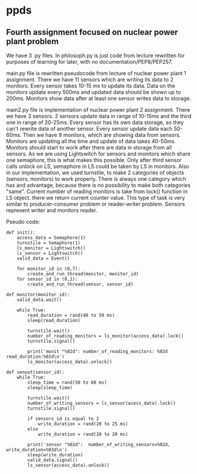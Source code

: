 # ppds

## Fourth assignment focused on nuclear power plant problem

We have 3 .py files. In philosoph.py is just code from lecture rewritten for purposes of learning
for later, with no documentation/PEP8/PEP257.

main.py file is rewritten pseudocode from lecture of nuclear power plant 1 assignment. There we have 11
sensors which are writing its data to 2 monitors. Every sensor takes 10-15 ms to update its data.
Data on the monitors update every 500ms and updated data should be shown up to 200ms. Monitors show data
after at least one sensor writes data to storage.

main2.py file is implementation of nuclear power plant 2 assignment. There we have 3 sensors. 2 sensors update
data in range of 10-15ms and the third one in range of 20-25ms. Every sensor has its own data storage, so they
can't rewrite data of another sensor. Every sensor update data each 50-60ms. Then we have 9 monitors, which 
are showing data from sensors. Monitors are updating all the time and update of data takes 40-50ms. Monitors
should start to work after there are data in storage from all sensors. As we are using Lightswitch for sensors
and monitors which share one semaphore, this is what makes this possible. Only after third sensor calls unlock on
LS, semaphore in LS could be taken by LS in monitors. Also in our implementation, we used turnstile, to make
2 categories of objects (sensors, monitors) to work properly. There is always one category which has and advantage,
because there is no possibility to make both categories "same".
Current number of reading monitors is take from lock() function in LS object. there we return current counter value.
This type of task is very similar to producer-consumer problem or reader-writer problem. Sensors represent
writer and monitors reader.

Pseudo code:

```commandline
def init():
    access_data = Semaphore(1)
    turnstile = Semaphore(1)
    ls_monitor = Lightswitch()
    ls_sensor = Lightswitch()
    valid_data = Event()
 
    for monitor_id in (0,7):
        create_and_run_thread(monitor, monitor_id)
    for sensor_id in (0,2):
        create_and_run_thread(sensor, sensor_id)
 
def monitor(monitor_id):
    valid_data.wait()
 
    while True:
        read_duration = rand(40 to 50 ms)
        sleep(read_duration)
 
        turnstile.wait()
        number_of_reading_monitors = ls_monitor(access_data).lock()
        turnstile.signal()
 
        print('monit "%02d": number_of_reading_monitors: %02d read_duration:%02d\n')
        ls_monitor(access_data).unlock()
 
def sensot(sensor_id):
    while True:
        sleep_time = rand(50 to 60 ms)
        sleep(sleep_time)
        
        turnstile.wait()
        number_of_writing_sensors = ls_sensor(acess_data).lock()
        turnstile.signal()
        
        if sensors_id is equal to 2
            write_duration = rand(20 to 25 ms)
        else
            write_duration = rand(10 to 20 ms)
 
        print('sensor "%02d":  number_of_writing_sensors=%02d, write_duration=%03d\n')
        sleep(write_duration)
        valid_data.signal()
        ls_sensor(access_data).unlock()
```

